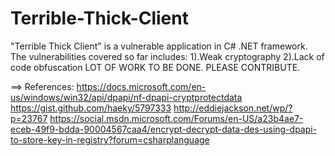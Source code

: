 # Terrible-Thick-Client

"Terrible Thick Client" is a vulnerable application in C# .NET framework. The vulnerabilities covered so far includes:  1).Weak cryptography  2).Lack of code obfuscation  LOT OF WORK TO BE DONE. PLEASE CONTRIBUTE.

==> References:  https://docs.microsoft.com/en-us/windows/win32/api/dpapi/nf-dpapi-cryptprotectdata  https://gist.github.com/haeky/5797333  http://eddiejackson.net/wp/?p=23767  https://social.msdn.microsoft.com/Forums/en-US/a23b4ae7-eceb-49f9-bdda-90004567caa4/encrypt-decrypt-data-des-using-dpapi-to-store-key-in-registry?forum=csharplanguage
